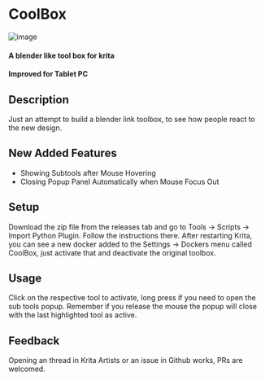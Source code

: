 
# CoolBox
![image](https://github.com/user-attachments/assets/fd3be58f-82e8-482a-b5b8-708f5fb6aee9)

#### A blender like tool box for krita
#### Improved for Tablet PC

## Description
Just an attempt to build a blender link toolbox, to see how people react to the new design.

## New Added Features
- Showing Subtools after Mouse Hovering
- Closing Popup Panel Automatically when Mouse Focus Out

## Setup
Download the zip file from the releases tab and go to Tools -> Scripts -> Import Python Plugin. Follow the instructions there. After restarting Krita, you can see a new docker added to the Settings -> Dockers menu called CoolBox, just activate that and deactivate the original toolbox.

## Usage
Click on the respective tool to activate, long press if you need to open the sub tools popup. Remember if you release the mouse the popup will close with the last highlighted tool as active.

## Feedback
Opening an thread in Krita Artists or an issue in Github works, PRs are welcomed.
